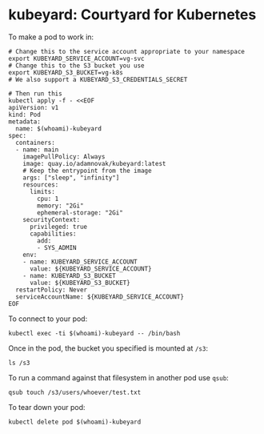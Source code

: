 # kubeyard: Courtyard for Kubernetes

To make a pod to work in:

```
# Change this to the service account appropriate to your namespace
export KUBEYARD_SERVICE_ACCOUNT=vg-svc
# Change this to the S3 bucket you use
export KUBEYARD_S3_BUCKET=vg-k8s
# We also support a KUBEYARD_S3_CREDENTIALS_SECRET

# Then run this
kubectl apply -f - <<EOF
apiVersion: v1
kind: Pod
metadata:
  name: $(whoami)-kubeyard
spec:
  containers:
  - name: main
    imagePullPolicy: Always
    image: quay.io/adamnovak/kubeyard:latest
    # Keep the entrypoint from the image
    args: ["sleep", "infinity"]
    resources:
      limits:
        cpu: 1
        memory: "2Gi"
        ephemeral-storage: "2Gi"
    securityContext:
      privileged: true
      capabilities:
        add:
        - SYS_ADMIN
    env:
    - name: KUBEYARD_SERVICE_ACCOUNT
      value: ${KUBEYARD_SERVICE_ACCOUNT}
    - name: KUBEYARD_S3_BUCKET
      value: ${KUBEYARD_S3_BUCKET}
  restartPolicy: Never
  serviceAccountName: ${KUBEYARD_SERVICE_ACCOUNT}
EOF
```

To connect to your pod:

```
kubectl exec -ti $(whoami)-kubeyard -- /bin/bash
```

Once in the pod, the bucket you specified is mounted at `/s3`:

```
ls /s3
```

To run a command against that filesystem in another pod use `qsub`:

```
qsub touch /s3/users/whoever/test.txt
```

To tear down your pod:

```
kubectl delete pod $(whoami)-kubeyard 
```

